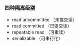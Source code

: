 

 ### 四种隔离级别

   - read uncommitted （未提交读）
   - read committed （已提交读）
   - repeatable read （可重读）
   - serializable （可串行化）
